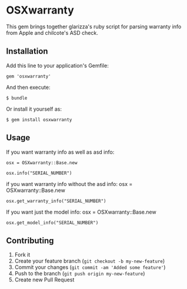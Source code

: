 # OSXwarranty

This gem brings together glarizza's ruby script for parsing warranty info from Apple and chilcote's ASD check.
## Installation

Add this line to your application's Gemfile:

    gem 'osxwarranty'

And then execute:

    $ bundle

Or install it yourself as:

    $ gem install osxwarranty

## Usage

If you want warranty info as well as asd info:

	osx = OSXwarranty::Base.new

	osx.info("SERIAL_NUMBER")

if you want warranty info without the asd info:
	osx = OSXwarranty::Base.new

	osx.get_warranty_info("SERIAL_NUMBER")

If you want just the model info:
	osx = OSXwarranty::Base.new

	osx.get_model_info("SERIAL_NUMBER")	


## Contributing

1. Fork it
2. Create your feature branch (`git checkout -b my-new-feature`)
3. Commit your changes (`git commit -am 'Added some feature'`)
4. Push to the branch (`git push origin my-new-feature`)
5. Create new Pull Request
